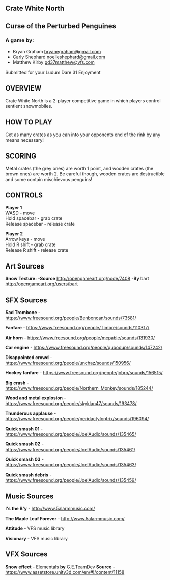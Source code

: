 Crate White North
------------------------------------
## Curse of the Perturbed Penguines ##

### A game by: ###
* Bryan Graham <bryanegraham@gmail.com>
* Carly Shephard <noelleshephard@gmail.com>
* Matthew Kirby <gd37matthew@vfs.com>  

Submitted for your Ludum Dare 31 Enjoyment

## OVERVIEW

Crate White North is a 2-player competitive game in which players control sentient snowmobiles.  

## HOW TO PLAY

Get as many crates as you can into your opponents end of the rink by any means necessary! 

## SCORING  

Metal crates (the grey ones) are worth 1 point, and wooden crates (the brown ones) are worth 2. Be careful though, wooden crates are destructible and some contain mischievous penguins!

## CONTROLS  

**Player 1**  
WASD - move  
Hold spacebar - grab crate  
Release spacebar - release crate 

**Player 2**  
Arrow keys - move  
Hold R shift - grab crate  
Release R shift - release crate




## Art Sources ##

**Snow Texture:**
-**Source** http://opengameart.org/node/7408
-**By** bart <http://opengameart.org/users/bart>

## SFX Sources ##
**Sad Trombone** - https://www.freesound.org/people/Benboncan/sounds/73581/  

**Fanfare** - https://www.freesound.org/people/Timbre/sounds/110317/  

**Air horn** - https://www.freesound.org/people/mcpable/sounds/131930/  

**Car engine** - https://www.freesound.org/people/qubodup/sounds/147242/  

**Disappointed crowd** - https://www.freesound.org/people/unchaz/sounds/150956/  

**Hockey fanfare** - https://www.freesound.org/people/jobro/sounds/156515/  

**Big crash** - https://www.freesound.org/people/Northern_Monkey/sounds/185244/  

**Wood and metal explosion** - https://www.freesound.org/people/skyklan47/sounds/193478/  

**Thunderous applause** - https://www.freesound.org/people/peridactyloptrix/sounds/196094/  

**Quick smash 01** - https://www.freesound.org/people/JoelAudio/sounds/135465/  

**Quick smash 02** - https://www.freesound.org/people/JoelAudio/sounds/135461/   

**Quick smash 03** - https://www.freesound.org/people/JoelAudio/sounds/135463/  

**Quick smash debris** - https://www.freesound.org/people/JoelAudio/sounds/135459/  


## Music Sources 

**I's the B'y** - http://www.5alarmmusic.com/  

**The Maple Leaf Forever** - http://www.5alarmmusic.com/  

**Attitude** - VFS music library  

**Visionary** - VFS music library  


## VFX Sources 


**Snow effect** - Elementals **by** G.E.TeamDev  **Source** - https://www.assetstore.unity3d.com/en/#!/content/11158